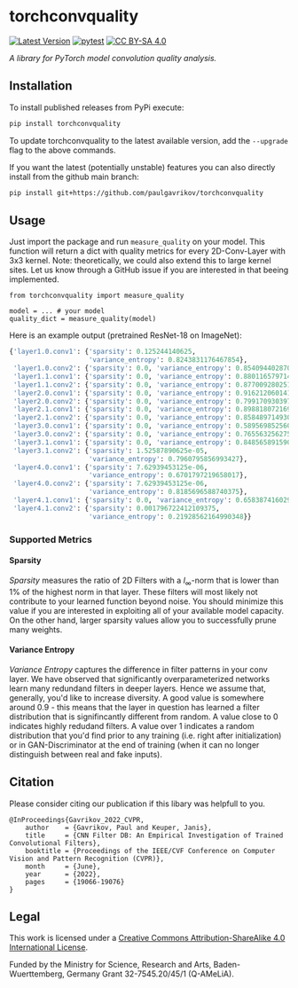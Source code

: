# torchconvquality

[![Latest Version](https://img.shields.io/pypi/v/torchconvquality.svg?color=green)](https://pypi.python.org/pypi/torchconvquality)
[![pytest](https://github.com/paulgavrikov/torchconvquality/actions/workflows/pytest.yml/badge.svg)](https://github.com/paulgavrikov/torchconvquality/actions/workflows/pytest.yml)
[![CC BY-SA 4.0][cc-by-sa-shield]][cc-by-sa]


[cc-by-sa]: http://creativecommons.org/licenses/by-sa/4.0/
[cc-by-sa-image]: https://licensebuttons.net/l/by-sa/4.0/88x31.png
[cc-by-sa-shield]: https://img.shields.io/badge/License-CC%20BY--SA%204.0-lightgrey.svg

*A library for PyTorch model convolution quality analysis.*


## Installation
To install published releases from PyPi execute:
```bash
pip install torchconvquality
```
To update torchconvquality to the latest available version, add the `--upgrade` flag to the above commands.

If you want the latest (potentially unstable) features you can also directly install from the github main branch:
```bash
pip install git+https://github.com/paulgavrikov/torchconvquality
```

## Usage

Just import the package and run `measure_quality` on your model. This function will return a dict with quality metrics for every 2D-Conv-Layer with 3x3 kernel. Note: theoretically, we could also extend this to large kernel sites. Let us know through a GitHub issue if you are interested in that beeing implemented.

```
from torchconvquality import measure_quality

model = ... # your model
quality_dict = measure_quality(model)
```

Here is an example output (pretrained ResNet-18 on ImageNet):

```python
{'layer1.0.conv1': {'sparsity': 0.125244140625,
                    'variance_entropy': 0.8243831176467854},
 'layer1.0.conv2': {'sparsity': 0.0, 'variance_entropy': 0.8540944028708247},
 'layer1.1.conv1': {'sparsity': 0.0, 'variance_entropy': 0.880116579714338},
 'layer1.1.conv2': {'sparsity': 0.0, 'variance_entropy': 0.8770092802517852},
 'layer2.0.conv1': {'sparsity': 0.0, 'variance_entropy': 0.9162120601419921},
 'layer2.0.conv2': {'sparsity': 0.0, 'variance_entropy': 0.79917093039702},
 'layer2.1.conv1': {'sparsity': 0.0, 'variance_entropy': 0.8988180721697099},
 'layer2.1.conv2': {'sparsity': 0.0, 'variance_entropy': 0.8584897149301801},
 'layer3.0.conv1': {'sparsity': 0.0, 'variance_entropy': 0.589569852560285},
 'layer3.0.conv2': {'sparsity': 0.0, 'variance_entropy': 0.7655632562758724},
 'layer3.1.conv1': {'sparsity': 0.0, 'variance_entropy': 0.8485658915907506},
 'layer3.1.conv2': {'sparsity': 1.52587890625e-05,
                    'variance_entropy': 0.7960795856993427},
 'layer4.0.conv1': {'sparsity': 7.62939453125e-06,
                    'variance_entropy': 0.6701797219658017},
 'layer4.0.conv2': {'sparsity': 7.62939453125e-06,
                    'variance_entropy': 0.8185696588740375},
 'layer4.1.conv1': {'sparsity': 0.0, 'variance_entropy': 0.6583874160290571},
 'layer4.1.conv2': {'sparsity': 0.001796722412109375,
                    'variance_entropy': 0.21928562164990348}}
```

### Supported Metrics

#### Sparsity

*Sparsity* measures the ratio of 2D Filters with a $l_\infty$-norm that is lower than 1% of the highest norm in that layer. These filters will most likely not contribute to your learned function beyond noise. You should minimize this value if you are interested in exploiting all of your available model capacity. On the other hand, larger sparsity values allow you to successfully prune many weights.

#### Variance Entropy

*Variance Entropy*  captures the difference in filter patterns in your conv layer. We have observed that significantly overparameterized networks learn many redundand filters in deeper layers. Hence we assume that, generally, you'd like to increase diversity. A good value is somewhere around 0.9 - this means that the layer in question has learned a filter distribution that is signifincantly different from random. A value close to 0 indicates highly redudand filters. A value over 1 indicates a random distribution that you'd find prior to any training (i.e. right after initialization) or in GAN-Discriminator at the end of training (when it can no longer distinguish between real and fake inputs).

## Citation

Please consider citing our publication if this libary was helpfull to you.
```
@InProceedings{Gavrikov_2022_CVPR,
    author    = {Gavrikov, Paul and Keuper, Janis},
    title     = {CNN Filter DB: An Empirical Investigation of Trained Convolutional Filters},
    booktitle = {Proceedings of the IEEE/CVF Conference on Computer Vision and Pattern Recognition (CVPR)},
    month     = {June},
    year      = {2022},
    pages     = {19066-19076}
}
```

## Legal

This work is licensed under a
[Creative Commons Attribution-ShareAlike 4.0 International License][cc-by-sa].

Funded by the Ministry for Science, Research and Arts, Baden-Wuerttemberg, Germany Grant 32-7545.20/45/1 (Q-AMeLiA).
